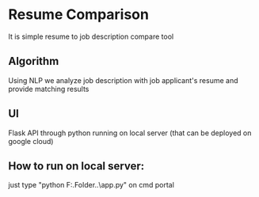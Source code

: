 # Resume Comparison
It is simple resume to job description compare tool

## Algorithm
Using NLP we analyze job description with job applicant's resume and provide matching results 

## UI

Flask API through python running on local server (that can be deployed on google cloud)

## How to run on local server:

just type "python F:\.Folder..\app.py" on cmd portal
